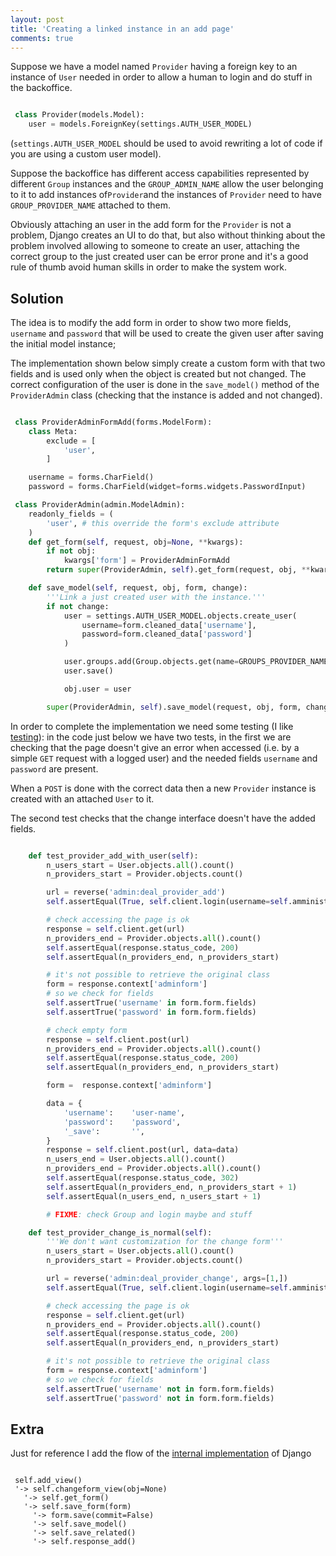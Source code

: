 ```yaml
---
layout: post
title: 'Creating a linked instance in an add page'
comments: true
---
```

Suppose we have a model named ``Provider`` having a foreign key to an instance of
``User`` needed in order to allow a human to login and do stuff in the backoffice.

```python

 class Provider(models.Model):
    user = models.ForeignKey(settings.AUTH_USER_MODEL)
```

(``settings.AUTH_USER_MODEL`` should be used to avoid rewriting a lot of code if you are using
a custom user model).

Suppose the backoffice has different access capabilities represented by different ``Group`` instances and the ``GROUP_ADMIN_NAME`` allow the user belonging to it to add instances
of``Provider``and the instances of ``Provider`` need to have ``GROUP_PROVIDER_NAME`` attached to them.

Obviously attaching an user in the add form for the ``Provider`` is not a problem, Django
creates an UI to do that, but also without thinking about the problem involved allowing to
someone to create an user, attaching the correct group to the just created user can be
error prone and it's a good rule of thumb avoid human skills in order to make the system work.

## Solution

The idea is to modify the add form in order to show two more fields, ``username`` and ``password``
that will be used to create the given user after saving the initial model instance; 

The implementation shown below simply create a custom form with that two fields and is
used only when the object is created but not changed. The correct configuration of
the user is done in the ``save_model()`` method of the ``ProviderAdmin`` class 
(checking that the instance is added and not changed).


```python

 class ProviderAdminFormAdd(forms.ModelForm):
    class Meta:
        exclude = [
            'user',
        ]

    username = forms.CharField()
    password = forms.CharField(widget=forms.widgets.PasswordInput)

 class ProviderAdmin(admin.ModelAdmin):
    readonly_fields = (
        'user', # this override the form's exclude attribute
    )
    def get_form(self, request, obj=None, **kwargs):
        if not obj:
            kwargs['form'] = ProviderAdminFormAdd
        return super(ProviderAdmin, self).get_form(request, obj, **kwargs)

    def save_model(self, request, obj, form, change):
        '''Link a just created user with the instance.'''
        if not change:
            user = settings.AUTH_USER_MODEL.objects.create_user(
                username=form.cleaned_data['username'],
                password=form.cleaned_data['password']
            )

            user.groups.add(Group.objects.get(name=GROUPS_PROVIDER_NAME))
            user.save()

            obj.user = user

        super(ProviderAdmin, self).save_model(request, obj, form, change)
```

In order to complete the implementation we need some testing (I like [testing](/blog/post/the-amazing-world-of-python-testing/)):
in the code just below we have two tests, in the first we are checking that
the page doesn't give an error when accessed (i.e. by a simple ``GET``
request with a logged user) and the needed fields ``username`` and ``password``
are present.

When a ``POST`` is done with the correct data then a new ``Provider`` instance
is created with an attached ``User`` to it.

The second test checks that the change interface doesn't have the added fields.


```python

    def test_provider_add_with_user(self):
        n_users_start = User.objects.all().count()
        n_providers_start = Provider.objects.count()

        url = reverse('admin:deal_provider_add')
        self.assertEqual(True, self.client.login(username=self.amministratore.username, password='password'))

        # check accessing the page is ok
        response = self.client.get(url)
        n_providers_end = Provider.objects.all().count()
        self.assertEqual(response.status_code, 200)
        self.assertEqual(n_providers_end, n_providers_start)

        # it's not possible to retrieve the original class
        form = response.context['adminform']
        # so we check for fields
        self.assertTrue('username' in form.form.fields)
        self.assertTrue('password' in form.form.fields)

        # check empty form
        response = self.client.post(url)
        n_providers_end = Provider.objects.all().count()
        self.assertEqual(response.status_code, 200)
        self.assertEqual(n_providers_end, n_providers_start)

        form =  response.context['adminform']

        data = {
            'username':    'user-name',
            'password':    'password',
            '_save':       '',
        }
        response = self.client.post(url, data=data)
        n_users_end = User.objects.all().count()
        n_providers_end = Provider.objects.all().count()
        self.assertEqual(response.status_code, 302)
        self.assertEqual(n_providers_end, n_providers_start + 1)
        self.assertEqual(n_users_end, n_users_start + 1)

        # FIXME: check Group and login maybe and stuff

    def test_provider_change_is_normal(self):
        '''We don't want customization for the change form'''
        n_users_start = User.objects.all().count()
        n_providers_start = Provider.objects.count()

        url = reverse('admin:deal_provider_change', args=[1,])
        self.assertEqual(True, self.client.login(username=self.amministratore.username, password='password'))

        # check accessing the page is ok
        response = self.client.get(url)
        n_providers_end = Provider.objects.all().count()
        self.assertEqual(response.status_code, 200)
        self.assertEqual(n_providers_end, n_providers_start)

        # it's not possible to retrieve the original class
        form = response.context['adminform']
        # so we check for fields
        self.assertTrue('username' not in form.form.fields)
        self.assertTrue('password' not in form.form.fields)
```

## Extra

Just for reference I add the flow of the [internal implementation](https://github.com/django/django/blob/1.7.8/django/contrib/admin/options.py#L515)
of Django

```

 self.add_view()
 '-> self.changeform_view(obj=None)
   '-> self.get_form()
   '-> self.save_form(form)
     '-> form.save(commit=False)
     '-> self.save_model()
     '-> self.save_related()
     '-> self.response_add()
```

